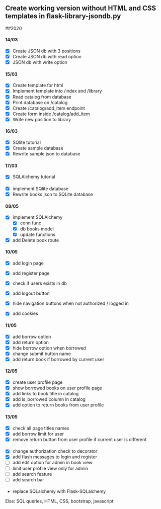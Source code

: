 ## Create working version without HTML and CSS templates in flask-library-jsondb.py
##2020

#### 14/03
- [x] Create JSON db with 3 positions
- [x] Create JSON db with read option
- [x] JSON db with write option

#### 15/03
- [x] Create template for html
- [x] Implement template into /index and /library
- [x] Read catalog from database
- [x] Print database on /catalog
- [x] Create /catalog/add_item endpoint
- [x] Create form inside /catalog/add_item
- [x] Write new position to library

#### 16/03
- [x] SQlite tutorial
- [x] Create sample database
- [x] Rewrite sample json to database

#### 17/03
- [x] SQLAlchemy tutorial

#### 
- [x] implement SQlite database
- [x] Rewrite books json to SQLite database

#### 08/05
- [x] implement SQLAlchemy
    - [x] conn func
    - [x] db books model
    - [x] update functions
- [x] add Delete book route 

#### 10/05
- [x] add login page
- [x] add register page
- [x] check if users exists in db
- [x] add logout button

- [x] hide navigation buttons when not authorized / logged in
- [x] add cookies

#### 11/05
- [x] add borrow option
- [x] add return option
- [x] hide borrow option when borrowed
- [x] change submit button name
- [x] add return book if borrowed by current user

#### 12/05
- [x] create user profile page
- [x] show borrowed books on user profile page
- [x] add links to book title in catalog
- [x] add is_borrowed column in catalog
- [x] add option to return books from user profile

#### 13/05
- [x] check all page titles names
- [x] add borrow limit for user
- [x] remove return button from user profile if current user is different

####
- [x] change authorization check to decorator
- [x] add flash messages to login and register
- [ ] add edit option for admin in book view
- [ ] limit user profile view only for admin
- [ ] add search feature
- [ ] add search bar

#### 
- replace SQLalchemy with Flask-SQLalchemy


Else:
SQL queries, HTML, CSS, bootstrap, javascript 
